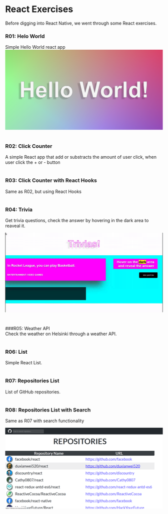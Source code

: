 # React Exercises
Before digging into React Native, we went through some React exercises.


### R01: Helo World  
Simple Hello World react app  
<a href="https://raw.githubusercontent.com/Claudiferock/Mobile-Programming/master/img/R01.png"><img src="https://raw.githubusercontent.com/Claudiferock/Mobile-Programming/master/img/R01.png" alt="React Hello world screenshot" width="512"/></a>
# 
### R02: Click Counter  
A simple React app that add or substracts the amount of user click, when user click the + or - button  
#
### R03: Click Counter with React Hooks  
Same as R02, but using React Hooks  
#
### R04: Trivia  
Get trivia questions, check the answer by hovering in the dark area to reaveal it.

<a href="https://raw.githubusercontent.com/Claudiferock/Mobile-Programming/master/img/R04.gif"><img src="https://raw.githubusercontent.com/Claudiferock/Mobile-Programming/master/img/R04.gif" alt="React Hello world screenshot" width="512"/></a>  
#
###R05: Weather API  
Check the weather on Helsinki through a weather API.
#
### R06: List  
Simple React List.
#
### R07: Repositories List  
List of GitHub repositories.
#
### R08: Repositories List with Search  
Same as R07 with search functionality


<a href="https://raw.githubusercontent.com/Claudiferock/Mobile-Programming/master/img/R08.png"><img src="https://raw.githubusercontent.com/Claudiferock/Mobile-Programming/master/img/R08.png" alt="React Hello world screenshot" width="512"/></a>
